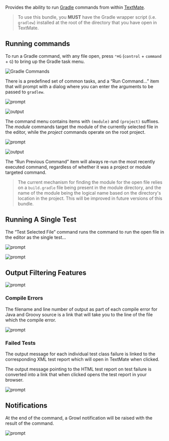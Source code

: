 Provides the ability to run [Gradle](http://www.gradle.org/ "Home - Gradle") commands from within [TextMate](http://macromates.com/ "TextMate — The Missing Editor for Mac OS X").

> To use this bundle, you **MUST** have the Gradle wrapper script (i.e. `gradlew`) installed at the root of the directory that you have open in TextMate.

## Running commands

To run a Gradle command, with any file open, press `⌃⌘G` (`control` + `command` + `G`) to bring up the Gradle task menu. 

![Gradle Commands](https://github.com/alkemist/gradle.tmbundle/raw/master/screenshots/commands.png)

There is a predefined set of common tasks, and a “Run Command…” item that will prompt with a dialog where you can enter the arguments to be passed to `gradlew`.

![prompt](https://github.com/alkemist/gradle.tmbundle/raw/master/screenshots/projectPrompt.png)

![output](https://github.com/alkemist/gradle.tmbundle/raw/master/screenshots/projectCommandOutput.png)

The command menu contains items with `(module)` and `(project)` suffixes. The _module_ commands target the module of the currently selected file in the editor, while the _project_ commands operate on the root project.

![prompt](https://github.com/alkemist/gradle.tmbundle/raw/master/screenshots/modulePrompt.png)

![output](https://github.com/alkemist/gradle.tmbundle/raw/master/screenshots/moduleCommandOutput.png)

The “Run Previous Command” item will always re-run the most recently executed command, regardless of whether it was a project or module targeted command.

> The current mechanism for finding the module for the open file relies on a `build.gradle` file being present in the module directory, and the name of the module being the logical name based on the directory's location in the project. This will be improved in future versions of this bundle.

## Running A Single Test

The “Test Selected File” command runs the command to run the open file in the editor as the single test…

![prompt](https://github.com/alkemist/gradle.tmbundle/raw/master/screenshots/singleTestCommand.png)

![prompt](https://github.com/alkemist/gradle.tmbundle/raw/master/screenshots/singleTestOutput.png)

## Output Filtering Features

![prompt](https://github.com/alkemist/gradle.tmbundle/raw/master/screenshots/successfulOutput.png)

### Compile Errors

The filename and line number of output as part of each compile error for Java and Groovy source is a link that will take you to the line of the file which the compile error.

![prompt](https://github.com/alkemist/gradle.tmbundle/raw/master/screenshots/compileErrorOutput.png)

### Failed Tests

The output message for each individual test class failure is linked to the corresponding XML test report which will open in TextMate when clicked.

The output message pointing to the HTML test report on test failure is converted into a link that when clicked opens the test report in your browser.

![prompt](https://github.com/alkemist/gradle.tmbundle/raw/master/screenshots/failedTestOutput.png)

## Notifications

At the end of the command, a Growl notification will be raised with the result of the command.

![prompt](https://github.com/alkemist/gradle.tmbundle/raw/master/screenshots/growlNotifications.png)
